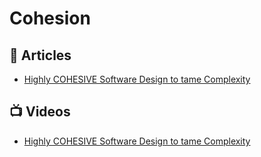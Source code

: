 # Cohesion

## 📕 Articles
- [Highly COHESIVE Software Design to tame Complexity](https://codeopinion.com/highly-cohesive-software-design-to-tame-complexity/)
## 📺 Videos
- [Highly COHESIVE Software Design to tame Complexity](https://www.youtube.com/watch?v=r0-GC3Y_OME)

